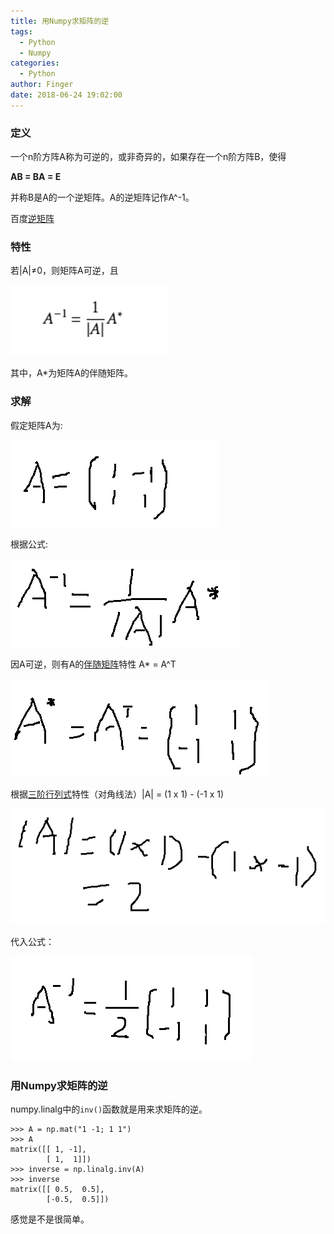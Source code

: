 ```yaml
---
title: 用Numpy求矩阵的逆
tags:
  - Python
  - Numpy
categories:
  - Python
author: Finger
date: 2018-06-24 19:02:00
---
```


### 定义
一个n阶方阵A称为可逆的，或非奇异的，如果存在一个n阶方阵B，使得

**AB = BA = E**

并称B是A的一个逆矩阵。A的逆矩阵记作A^-1。

百度[逆矩阵](https://baike.baidu.com/item/%E9%80%86%E7%9F%A9%E9%98%B5)

### 特性

若|A|≠0，则矩阵A可逆，且

![](imgs/20180624/1.png)

其中，A*为矩阵A的伴随矩阵。

### 求解

假定矩阵A为:

![](imgs/20180624/2.png)

根据公式:

![](imgs/20180624/3.png)

因A可逆，则有A的[伴随矩阵](https://baike.baidu.com/item/%E4%BC%B4%E9%9A%8F%E7%9F%A9%E9%98%B5)特性 A* = A^T 

![](imgs/20180624/4.png)

根据[三阶行列式](https://baike.baidu.com/item/%E4%B8%89%E9%98%B6%E8%A1%8C%E5%88%97%E5%BC%8F)特性（对角线法）|A| = (1 x 1) - (-1 x 1)

![](imgs/20180624/5.png)

代入公式：

![](imgs/20180624/6.png)

### 用Numpy求矩阵的逆

numpy.linalg中的`inv()`函数就是用来求矩阵的逆。

```
>>> A = np.mat("1 -1; 1 1")
>>> A
matrix([[ 1, -1],
        [ 1,  1]])
>>> inverse = np.linalg.inv(A)
>>> inverse
matrix([[ 0.5,  0.5],
        [-0.5,  0.5]])
```

感觉是不是很简单。
